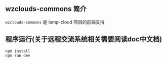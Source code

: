 ## wzclouds-commons 简介
`wzclouds-commons` 是 lamp-cloud 项目的前端支持

## 程序运行(关于远程交流系统相关需要阅读doc中文档)
``` 
npm install
npm run dev
```
